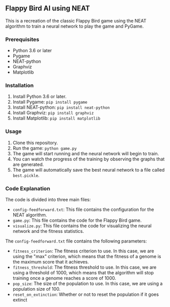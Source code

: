  ## Flappy Bird AI using NEAT

This is a recreation of the classic Flappy Bird game using the NEAT algorithm to train a neural network to play the game and PyGame.

### Prerequisites

* Python 3.6 or later
* Pygame
* NEAT-python
* Graphviz
* Matplotlib

### Installation

1. Install Python 3.6 or later.
2. Install Pygame: `pip install pygame`
3. Install NEAT-python: `pip install neat-python`
4. Install Graphviz: `pip install graphviz`
5. Install Matplotlib: `pip install matplotlib`

### Usage

1. Clone this repository.
2. Run the game: `python game.py`
3. The game will start running and the neural network will begin to train.
4. You can watch the progress of the training by observing the graphs that are generated.
5. The game will automatically save the best neural network to a file called `best.pickle`.

### Code Explanation

The code is divided into three main files:

* `config-feedforward.txt`: This file contains the configuration for the NEAT algorithm.
* `game.py`: This file contains the code for the Flappy Bird game.
* `visualize.py`: This file contains the code for visualizing the neural network and the fitness statistics.

The `config-feedforward.txt` file contains the following parameters:

* `fitness_criterion`: The fitness criterion to use. In this case, we are using the "max" criterion, which means that the fitness of a genome is the maximum score that it achieves.
* `fitness_threshold`: The fitness threshold to use. In this case, we are using a threshold of 1000, which means that the algorithm will stop training once a genome reaches a score of 1000.
* `pop_size`: The size of the population to use. In this case, we are using a population size of 100.
* `reset_on_extinction`: Whether or not to reset the population if it goes extinct